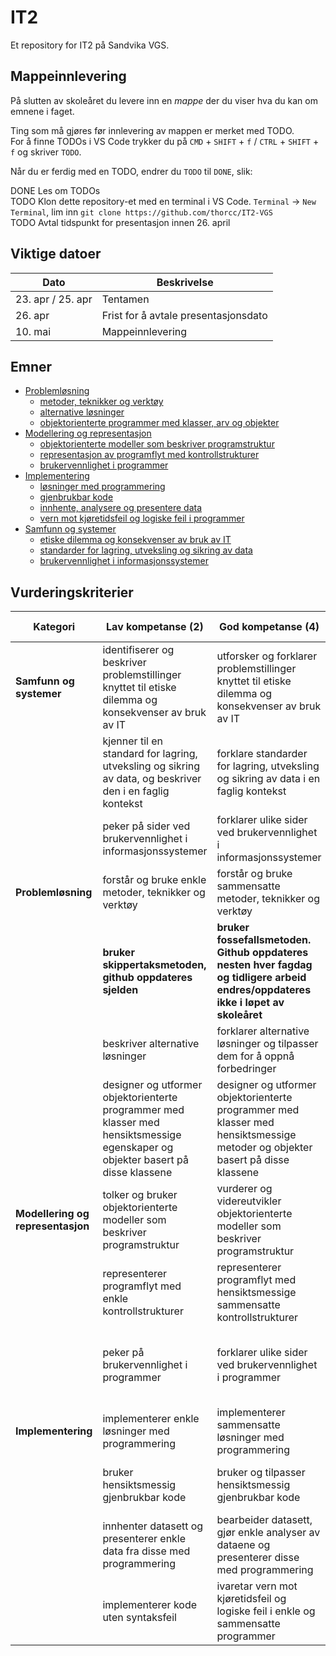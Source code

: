 # IT2

Et repository for IT2 på Sandvika VGS.

## Mappeinnlevering

På slutten av skoleåret du levere inn en _mappe_ der du viser hva du kan om emnene i faget.

Ting som må gjøres før innlevering av mappen er merket med TODO.  
For å finne TODOs i VS Code trykker du på `CMD` + `SHIFT` + `f` / `CTRL` + `SHIFT` + `f` og skriver `TODO`.

Når du er ferdig med en TODO, endrer du `TODO` til `DONE`, slik:

DONE Les om TODOs  
TODO Klon dette repository-et med en terminal i VS Code. `Terminal` -> `New Terminal`, lim inn `git clone https://github.com/thorcc/IT2-VGS`  
TODO Avtal tidspunkt for presentasjon innen 26. april

## Viktige datoer

| Dato              | Beskrivelse                          |
| ----------------- | ------------------------------------ |
| 23. apr / 25. apr | Tentamen                             |
| 26. apr           | Frist for å avtale presentasjonsdato |
| 10. mai           | Mappeinnlevering                     |

## Emner

- [Problemløsning](problemlosning.md)
  - [metoder, teknikker og verktøy](./problemlosning.md#metoder-teknikker-og-verktøy)
  - [alternative løsninger](./problemlosning.md#alternative-løsninger)
  - [objektorienterte programmer med klasser, arv og objekter](./problemlosning.md#objektorienterte-programmer-med-klasser-arv-og-objekter)
- [Modellering og representasjon](modellering-og-representasjon.md)
  - [objektorienterte modeller som beskriver programstruktur](modellering-og-representasjon.md#objektorienterte-modeller-som-beskriver-programstruktur)
  - [representasjon av programflyt med kontrollstrukturer](modellering-og-representasjon.md#representasjon-av-programflyt-med-kontrollstrukturer)
  - [brukervennlighet i programmer](modellering-og-representasjon.md#brukervennlighet-i-programmer)
- [Implementering](implementering.md)
  - [løsninger med programmering](implementering.md#løsninger-med-programmering)
  - [gjenbrukbar kode](implementering.md#gjenbrukbar-kode)
  - [innhente, analysere og presentere data](implementering.md#innhente-analysere-og-presentere-data)
  - [vern mot kjøretidsfeil og logiske feil i programmer](./implementering.md#vern-mot-kjøretidsfeil-og-logiske-feil-i-programmer)
- [Samfunn og systemer](./samfunn-og-systemer.md)
  - [etiske dilemma og konsekvenser av bruk av IT](./samfunn-og-systemer.md#etiske-dilemma-og-konsekvenser-av-bruk-av-it)
  - [standarder for lagring, utveksling og sikring av data](./samfunn-og-systemer.md#standarder-for-lagring-utveksling-og-sikring-av-data)
  - [brukervennlighet i informasjonssystemer](./samfunn-og-systemer.md#brukervennlighet-i-informasjonssystemer)

## Vurderingskriterier

| Kategori                          | Lav kompetanse (2)                                                                                                               | God kompetanse (4)                                                                                                                 | Utmerket kompetanse (6)                                                                                               |
| --------------------------------- | -------------------------------------------------------------------------------------------------------------------------------- | ---------------------------------------------------------------------------------------------------------------------------------- | --------------------------------------------------------------------------------------------------------------------- |
| **Samfunn og systemer**           | identifiserer og beskriver problemstillinger knyttet til etiske dilemma og konsekvenser av bruk av IT                            | utforsker og forklarer problemstillinger knyttet til etiske dilemma og konsekvenser av bruk av IT                                  | utforsker og vurderer problemstillinger knyttet til etiske dilemma og konsekvenser av bruk av IT ved kritisk drøfting |
|                                   | kjenner til en standard for lagring, utveksling og sikring av data, og beskriver den i en faglig kontekst                        | forklare standarder for lagring, utveksling og sikring av data i en faglig kontekst                                                | gjør rede for standarder for lagring, utveksling og sikring av data med faglige begrunnelser og forklaringer          |
|                                   | peker på sider ved brukervennlighet i informasjonssystemer                                                                       | forklarer ulike sider ved brukervennlighet i informasjonssystemer                                                                  | vurderer brukervennlighet i informasjonssystemer                                                                      |
| **Problemløsning**                | forstår og bruke enkle metoder, teknikker og verktøy                                                                             | forstår og bruke sammensatte metoder, teknikker og verktøy                                                                         | hensiktsmessig anvende avanserte metoder, teknikker og verktøy                                                        |
|                                   | **bruker skippertaksmetoden, github oppdateres sjelden**                                                                         | **bruker fossefallsmetoden. Github oppdateres nesten hver fagdag og tidligere arbeid endres/oppdateres ikke i løpet av skoleåret** | **arbeider smidig. Github oppdateres hver fagdag og tidligere arbeid endres/oppdateres i løpet av skoleåret**         |
|                                   | beskriver alternative løsninger                                                                                                  | forklarer alternative løsninger og tilpasser dem for å oppnå forbedringer                                                          | grundig vurderer alternative løsninger og gjøre hensiktsmessige valg                                                  |
|                                   | designer og utformer objektorienterte programmer med klasser med hensiktsmessige egenskaper og objekter basert på disse klassene | designer og utformer objektorienterte programmer med klasser med hensiktsmessige metoder og objekter basert på disse klassene      | designer og utformer objektorienterte programmer med klasser med hensiktsmessig arv og objekter basert på de klassene |
| **Modellering og representasjon** | tolker og bruker objektorienterte modeller som beskriver programstruktur                                                         | vurderer og videreutvikler objektorienterte modeller som beskriver programstruktur                                                 | forbedre og lager komplette objektorienterte modeller som beskriver programstruktur                                   |
|                                   | representerer programflyt med enkle kontrollstrukturer                                                                           | representerer programflyt med hensiktsmessige sammensatte kontrollstrukturer                                                       | representerer programflyt med hensiktsmessige og effektive avanserte kontrollstrukturer                               |
|                                   | peker på brukervennlighet i programmer                                                                                           | forklarer ulike sider ved brukervennlighet i programmer                                                                            | vurderer brukervennlighet i programmer og foreslår hensiktsmessige forbedringer                                       |
| **Implementering**                | implementerer enkle løsninger med programmering                                                                                  | implementerer sammensatte løsninger med programmering                                                                              | implementerer avanserte løsninger med programmering                                                                   |
|                                   | bruker hensiktsmessig gjenbrukbar kode                                                                                           | bruker og tilpasser hensiktsmessig gjenbrukbar kode                                                                                | bruker, tilpasser og utvikler hensiktsmessig gjenbrukbar kode                                                         |
|                                   | innhenter datasett og presenterer enkle data fra disse med programmering                                                         | bearbeider datasett, gjør enkle analyser av dataene og presenterer disse med programmering                                         | gjør sammensatte analyser av datasett og presenterer disse med programmering                                          |
|                                   | implementerer kode uten syntaksfeil                                                                                              | ivaretar vern mot kjøretidsfeil og logiske feil i enkle og sammensatte programmer                                                  | ivaretar vern mot kjøretidsfeil og logiske feil i avanserte programmer                                                |
